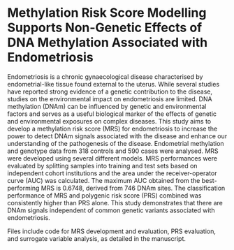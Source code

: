 # Methylation Risk Score Modelling Supports Non-Genetic Effects of DNA Methylation Associated with Endometriosis

Endometriosis is a chronic gynaecological disease characterised by endometrial-like tissue found external to the uterus. While several studies have reported strong evidence of a genetic contribution to the disease, studies on the environmental impact on endometriosis are limited. DNA methylation (DNAm) can be influenced by genetic and environmental factors and serves as a useful biological marker of the effects of genetic and environmental exposures on complex diseases. This study aims to develop a methylation risk score (MRS) for endometriosis to increase the power to detect DNAm signals associated with the disease and enhance our understanding of the pathogenesis of the disease. Endometrial methylation and genotype data from 318 controls and 590 cases were analysed. MRS were developed using several different models. MRS performances were evaluated by splitting samples into training and test sets based on independent cohort institutions and the area under the receiver-operator curve (AUC) was calculated. The maximum AUC obtained from the best-performing MRS is 0.6748, derived from 746 DNAm sites. The classification performance of MRS and polygenic risk score (PRS) combined was consistently higher than PRS alone. This study demonstrates that there are DNAm signals independent of common genetic variants associated with endometriosis.

Files include code for MRS development and evaluation, PRS evaluation, and surrogate variable analysis, as detailed in the manuscript.
